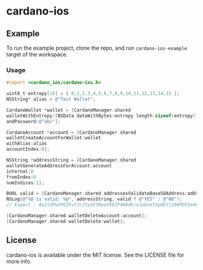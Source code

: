 # cardano-ios

## Example

To run the example project, clone the repo, and run `cardano-ios-example` target of the workspace.

### Usage

```ObjectiveC
#import <cardano_ios/cardano-ios.h>
```
```ObjectiveC
uint8_t entropy[16] = { 0,1,2,3,4,5,6,7,8,9,10,11,12,13,14,15 };
NSString* alias = @"Test Wallet";

CardanoWallet *wallet = [CardanoManager.shared
walletWithEntropy:[NSData dataWithBytes:entropy length:sizeof(entropy)]
andPassword:@"abc"];

CardanoAccount *account = [CardanoManager.shared
walletCreateAccountForWallet:wallet
withAlias:alias
accountIndex:0];

NSString *addressString = [CardanoManager.shared
walletGenerateAddressForAccount:account
internal:0
fromIndex:0
numIndices:1];

BOOL valid = [CardanoManager.shared addressesValidateBase58Address:addressString];
NSLog(@"%@ is valid: %@", addressString, valid ? @"YES" : @"NO");
// Expect : Ae2tdPwUPEZFvFJcJSyoF3ReaYh67P4W8dkroJwUoeT4yAEY118WPDh5e4G is valid: YES

[CardanoManager.shared walletDeleteAccount:account];
[CardanoManager.shared walletDelete:wallet];
```


## License

cardano-ios is available under the MIT license. See the LICENSE file for more info.
